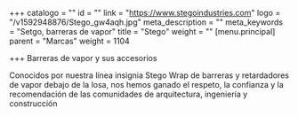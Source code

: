 +++
catalogo = ""
id = ""
link = "https://www.stegoindustries.com"
logo = "/v1592948876/Stego_gw4aqh.jpg"
meta_description = ""
meta_keywords = "Setgo, barreras de vapor"
title = "Stego"
weight = ""
[menu.principal]
parent = "Marcas"
weight = 1104

+++
Barreras de vapor y sus accesorios

Conocidos por nuestra línea insignia Stego Wrap de barreras y retardadores de vapor debajo de la losa, nos hemos ganado el respeto, la confianza y la recomendación de las comunidades de arquitectura, ingeniería y construcción